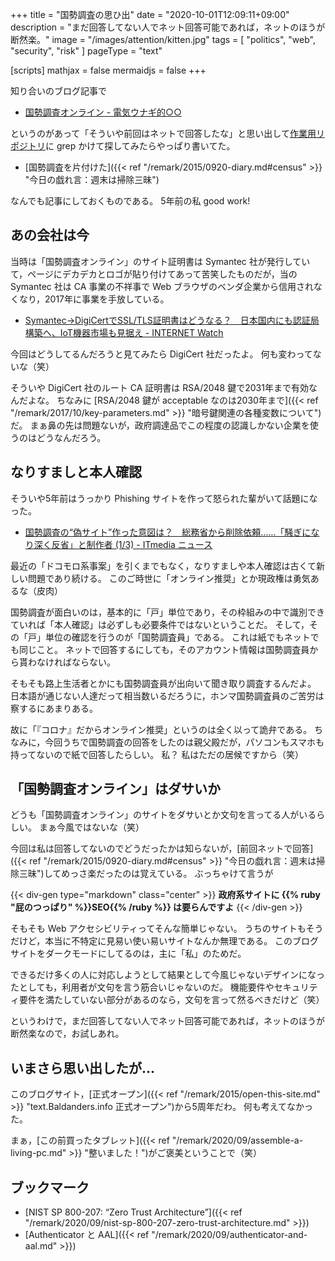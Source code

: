 +++
title = "国勢調査の思ひ出"
date =  "2020-10-01T12:09:11+09:00"
description = "まだ回答してない人でネット回答可能であれば，ネットのほうが断然楽。"
image = "/images/attention/kitten.jpg"
tags = [ "politics", "web", "security", "risk" ]
pageType = "text"

[scripts]
  mathjax = false
  mermaidjs = false
+++

知り合いのブログ記事で

- [国勢調査オンライン - 電気ウナギ的○○](https://blog.netandfield.com/shar/2020/09/post-3809.html)

というのがあって「そういや前回はネットで回答したな」と思い出して[作業用リポジトリ](https://github.com/spiegel-im-spiegel/github-pages-env "spiegel-im-spiegel/github-pages-env: Document Environment for spiegel-im-spiegel.github.io")に grep かけて探してみたらやっぱり書いてた。

- [国勢調査を片付けた]({{< ref "/remark/2015/0920-diary.md#census" >}} "今日の戯れ言：週末は掃除三昧")

なんでも記事にしておくものである。
5年前の私 good work!

## あの会社は今

当時は「国勢調査オンライン」のサイト証明書は Symantec 社が発行していて，ページにデカデカとロゴが貼り付けてあって苦笑したものだが，当の Symantec 社は CA 事業の不祥事で Web ブラウザのベンダ企業から信用されなくなり，2017年に事業を手放している。

- [Symantec→DigiCertでSSL/TLS証明書はどうなる？　日本国内にも認証局構築へ、IoT機器市場も見据え - INTERNET Watch](https://internet.watch.impress.co.jp/docs/news/1103161.html)

今回はどうしてるんだろうと見てみたら DigiCert 社だったよ。
何も変わってないな（笑）

そういや DigiCert 社のルート CA 証明書は RSA/2048 鍵で2031年まで有効なんだよな。
ちなみに [RSA/2048 鍵が acceptable なのは2030年まで]({{< ref "/remark/2017/10/key-parameters.md" >}} "暗号鍵関連の各種変数について")だ。
まぁ鼻の先は問題ないが，政府調達品でこの程度の認識しかない企業を使うのはどうなんだろう。

## なりすましと本人確認

そういや5年前はうっかり Phishing サイトを作って怒られた輩がいて話題になった。

- [国勢調査の“偽サイト”作った意図は？　総務省から削除依頼……「騒ぎになり深く反省」と制作者 (1/3) - ITmedia ニュース](http://www.itmedia.co.jp/news/articles/1509/15/news083.html)

最近の「ドコモロ系事案」を引くまでもなく，なりすましや本人確認は古くて新しい問題であり続ける。
このご時世に「オンライン推奨」とか現政権は勇気あるな（皮肉）

国勢調査が面白いのは，基本的に「戸」単位であり，その枠組みの中で識別できていれば「本人確認」は必ずしも必要条件ではないということだ。
そして，その「戸」単位の確認を行うのが「国勢調査員」である。
これは紙でもネットでも同じこと。
ネットで回答するにしても，そのアカウント情報は国勢調査員から貰わなければならない。

そもそも路上生活者とかにも国勢調査員が出向いて聞き取り調査するんだよ。
日本語が通じない人達だって相当数いるだろうに，ホンマ国勢調査員のご苦労は察するにあまりある。

故に「『コロナ』だからオンライン推奨」というのは全く以って詭弁である。
ちなみに，今回うちで国勢調査の回答をしたのは親父殿だが，パソコンもスマホも持ってないので紙で回答したらしい。
私？ 私はただの居候ですから（笑）

## 「国勢調査オンライン」はダサいか

どうも「国勢調査オンライン」のサイトをダサいとか文句を言ってる人がいるらしい。
まぁ今風ではないな（笑）

今回は私は回答してないのでどうだったかは知らないが，[前回ネットで回答]({{< ref "/remark/2015/0920-diary.md#census" >}} "今日の戯れ言：週末は掃除三昧")してめっさ楽だったのは覚えている。
ぶっちゃけて言うが

{{< div-gen type="markdown" class="center" >}}
**政府系サイトに {{% ruby "屁のつっぱり" %}}SEO{{% /ruby %}} は要らんですよ**
{{< /div-gen >}}

そもそも Web アクセシビリティってそんな簡単じゃない。
うちのサイトもそうだけど，本当に不特定に見易い使い易いサイトなんか無理である。
このブログサイトをダークモードにしてるのは，主に「私」のためだ。

できるだけ多くの人に対応しようとして結果として今風じゃないデザインになったとしても，利用者が文句を言う筋合いじゃないのだ。
機能要件やセキュリティ要件を満たしていない部分があるのなら，文句を言って然るべきだけど（笑）

というわけで，まだ回答してない人でネット回答可能であれば，ネットのほうが断然楽なので，お試しあれ。

## いまさら思い出したが...

このブログサイト，[正式オープン]({{< ref "/remark/2015/open-this-site.md" >}} "text.Baldanders.info 正式オープン")から5周年だわ。
何も考えてなかった。

まぁ，[この前買ったタブレット]({{< ref "/remark/2020/09/assemble-a-living-pc.md" >}} "整いました！")がご褒美ということで（笑）

## ブックマーク

- [NIST SP 800-207: “Zero Trust Architecture”]({{< ref "/remark/2020/09/nist-sp-800-207-zero-trust-architecture.md" >}})
- [Authenticator と AAL]({{< ref "/remark/2020/09/authenticator-and-aal.md" >}})

<!-- eof -->

